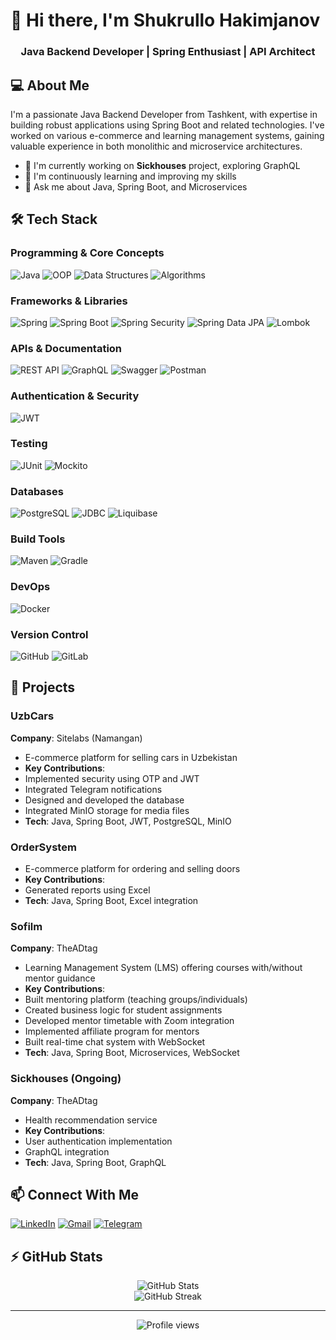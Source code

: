 # 👋 Hi there, I'm Shukrullo Hakimjanov

<div align="center">
  <h3>Java Backend Developer | Spring Enthusiast | API Architect</h3>
</div>

## 💻 About Me

I'm a passionate Java Backend Developer from Tashkent, with expertise in building robust applications using Spring Boot and related technologies. I've worked on various e-commerce and learning management systems, gaining valuable experience in both monolithic and microservice architectures.

- 🔭 I'm currently working on **Sickhouses** project, exploring GraphQL
- 🌱 I'm continuously learning and improving my skills
- 💬 Ask me about Java, Spring Boot, and Microservices

## 🛠️ Tech Stack

### Programming & Core Concepts
![Java](https://img.shields.io/badge/java-%23ED8B00.svg?style=for-the-badge&logo=openjdk&logoColor=white)
![OOP](https://img.shields.io/badge/OOP-007396?style=for-the-badge&logo=java&logoColor=white)
![Data Structures](https://img.shields.io/badge/Data_Structures-0056D2?style=for-the-badge&logo=java&logoColor=white)
![Algorithms](https://img.shields.io/badge/Algorithms-DD0031?style=for-the-badge&logo=java&logoColor=white)

### Frameworks & Libraries
![Spring](https://img.shields.io/badge/spring-%236DB33F.svg?style=for-the-badge&logo=spring&logoColor=white)
![Spring Boot](https://img.shields.io/badge/spring_boot-%236DB33F.svg?style=for-the-badge&logo=springboot&logoColor=white)
![Spring Security](https://img.shields.io/badge/Spring_Security-6DB33F?style=for-the-badge&logo=spring-security&logoColor=white)
![Spring Data JPA](https://img.shields.io/badge/Spring_Data_JPA-6DB33F?style=for-the-badge&logo=spring&logoColor=white)
![Lombok](https://img.shields.io/badge/Lombok-BC4521?style=for-the-badge&logo=lombok&logoColor=white)

### APIs & Documentation
![REST API](https://img.shields.io/badge/REST_API-02569B?style=for-the-badge&logo=rest&logoColor=white)
![GraphQL](https://img.shields.io/badge/-GraphQL-E10098?style=for-the-badge&logo=graphql&logoColor=white)
![Swagger](https://img.shields.io/badge/-Swagger-%23Clojure?style=for-the-badge&logo=swagger&logoColor=white)
![Postman](https://img.shields.io/badge/Postman-FF6C37?style=for-the-badge&logo=postman&logoColor=white)

### Authentication & Security
![JWT](https://img.shields.io/badge/JWT-black?style=for-the-badge&logo=JSON%20web%20tokens)

### Testing
![JUnit](https://img.shields.io/badge/JUnit5-25A162?style=for-the-badge&logo=junit5&logoColor=white)
![Mockito](https://img.shields.io/badge/Mockito-78A641?style=for-the-badge&logo=mockito&logoColor=white)

### Databases
![PostgreSQL](https://img.shields.io/badge/postgresql-%23316192.svg?style=for-the-badge&logo=postgresql&logoColor=white)
![JDBC](https://img.shields.io/badge/JDBC-007396?style=for-the-badge&logo=java&logoColor=white)
![Liquibase](https://img.shields.io/badge/Liquibase-2962FF?style=for-the-badge&logo=liquibase&logoColor=white)

### Build Tools
![Maven](https://img.shields.io/badge/Maven-C71A36?style=for-the-badge&logo=Apache%20Maven&logoColor=white)
![Gradle](https://img.shields.io/badge/Gradle-02303A.svg?style=for-the-badge&logo=Gradle&logoColor=white)

### DevOps
![Docker](https://img.shields.io/badge/docker-%230db7ed.svg?style=for-the-badge&logo=docker&logoColor=white)

### Version Control
![GitHub](https://img.shields.io/badge/github-%23121011.svg?style=for-the-badge&logo=github&logoColor=white)
![GitLab](https://img.shields.io/badge/gitlab-%23181717.svg?style=for-the-badge&logo=gitlab&logoColor=white)

## 🚀 Projects

### UzbCars
**Company**: Sitelabs (Namangan)
- E-commerce platform for selling cars in Uzbekistan
- **Key Contributions**:
- Implemented security using OTP and JWT
- Integrated Telegram notifications
- Designed and developed the database
- Integrated MinIO storage for media files
- **Tech**: Java, Spring Boot, JWT, PostgreSQL, MinIO

### OrderSystem
- E-commerce platform for ordering and selling doors
- **Key Contributions**:
- Generated reports using Excel
- **Tech**: Java, Spring Boot, Excel integration

### Sofilm
**Company**: TheADtag
- Learning Management System (LMS) offering courses with/without mentor guidance
- **Key Contributions**:
- Built mentoring platform (teaching groups/individuals)
- Created business logic for student assignments
- Developed mentor timetable with Zoom integration
- Implemented affiliate program for mentors
- Built real-time chat system with WebSocket
- **Tech**: Java, Spring Boot, Microservices, WebSocket

### Sickhouses (Ongoing)
**Company**: TheADtag
- Health recommendation service
- **Key Contributions**:
- User authentication implementation
- GraphQL integration
- **Tech**: Java, Spring Boot, GraphQL

## 📫 Connect With Me

[![LinkedIn](https://img.shields.io/badge/LinkedIn-0077B5?style=for-the-badge&logo=linkedin&logoColor=white)](https://www.linkedin.com/in/shukrullo-hakimjanov-2a1b93303/)
[![Gmail](https://img.shields.io/badge/Gmail-D14836?style=for-the-badge&logo=gmail&logoColor=white)](mailto:hakimjanovshukrullo0@gmail.com)
[![Telegram](https://img.shields.io/badge/Telegram-2CA5E0?style=for-the-badge&logo=telegram&logoColor=white)](https://t.me/@shukrulloHakimjanov)

## ⚡ GitHub Stats

<div align="center">
  <img src="https://github-readme-stats.vercel.app/api?username=shukrulloHakimjanov&show_icons=true&theme=radical" alt="GitHub Stats" />
</div>

<div align="center">
  <img src="https://github-readme-streak-stats.herokuapp.com/?user=shukrulloHakimjanov&theme=radical" alt="GitHub Streak" />
</div>

---

<div align="center">
  <img src="https://komarev.com/ghpvc/?username=shukrulloHakimjanov&style=flat-square&color=blue" alt="Profile views" />
</div>
